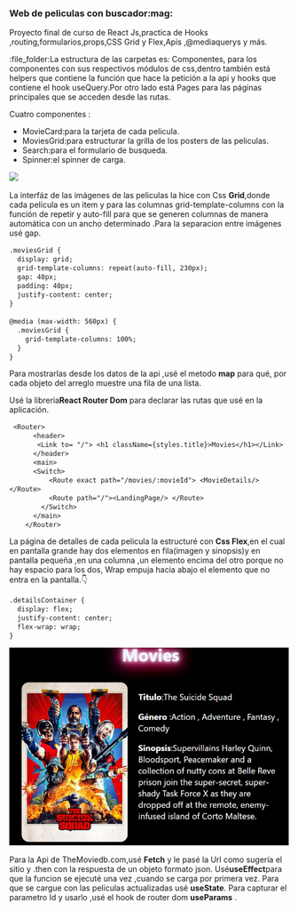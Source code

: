 <h3>Web de peliculas con buscador:mag:</h3>

Proyecto final de curso de React Js,practica de Hooks ,routing,formularios,props,CSS Grid y Flex,Apis ,@mediaquerys y más.
<p>:file_folder:La estructura de las carpetas es: Componentes, para los componentes con sus respectivos módulos de css,dentro también está helpers que contiene la función que hace la petición a la api y hooks que contiene el hook useQuery.Por otro lado está Pages para las páginas principales que se acceden desde las rutas. </p>
Cuatro componentes :
<ul>
  <li>MovieCard:para la tarjeta de cada pelicula. </li>
  <li>MoviesGrid:para estructurar la grilla de los posters de las peliculas.</li>
  <li>Search:para el formulario de busqueda.</li>
  <li>Spinner:el spinner de carga.</li>
</ul>

![](src/img/movie.gif)

La interfáz de las imágenes de las peliculas la hice con Css <strong>Grid</strong>,donde cada película es un item y para las columnas grid-template-columns con la función de repetir y auto-fill para que se generen columnas de manera automática con un ancho determinado .Para la separacion entre imágenes usé gap.

```
.moviesGrid {
  display: grid;
  grid-template-columns: repeat(auto-fill, 230px);
  gap: 40px;
  padding: 40px;
  justify-content: center;
}

@media (max-width: 560px) {
  .moviesGrid {
    grid-template-columns: 100%;
  }
}
```
<p>Para mostrarlas desde los datos de la api ,usé el metodo <strong>map</strong> para qué, por cada objeto del arreglo muestre una fila de una lista.</p>
Usé la libreria<strong>React Router Dom</strong> para declarar las rutas que usé en la aplicación.

```
 <Router>
      <header> 
       <Link to= "/"> <h1 className={styles.title}>Movies</h1></Link>
      </header>
      <main>
      <Switch>
          <Route exact path="/movies/:movieId"> <MovieDetails/></Route>
          <Route path="/"><LandingPage/> </Route>        
        </Switch>
      </main>
    </Router>
```
La página de detalles de cada pelicula la estructuré con <strong>Css Flex</strong>,en el cual en pantalla grande hay dos elementos en fila(imagen y sinopsis)y en pantalla pequeña ,en una columna ,un elemento encima del otro porque no hay espacio para los dos, Wrap empuja hacia abajo el elemento que no entra en la pantalla.:point_down:	

```
.detailsContainer {
  display: flex;
  justify-content: center;
  flex-wrap: wrap;
}
```

![](src/img/moviedos.jpg)

Para la Api de TheMoviedb.com,usé <strong>Fetch</strong> y le pasé la Url como sugería el sitio y .then con la respuesta de  un objeto formato json. Usé<strong>useEffect</strong>para que la funcion se ejecuté una vez ,cuando se carga por primera vez.
Para que se cargue con las peliculas actualizadas usé <strong>useState</strong>.
Para capturar el parametro Id y usarlo  ,usé el hook de router dom <strong>useParams</strong> .
